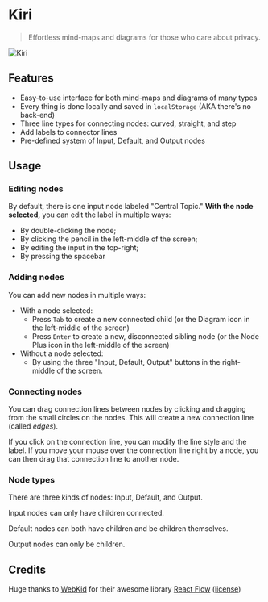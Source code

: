 # Kiri

> Effortless mind-maps and diagrams for those who care about privacy.

![Kiri](https://codeberg.org/athena/Kiri/raw/branch/main/public/kiri-promo.png)

## Features

- Easy-to-use interface for both mind-maps and diagrams of many types
- Every thing is done locally and saved in `localStorage` (AKA there's no back-end)
- Three line types for connecting nodes: curved, straight, and step
- Add labels to connector lines
- Pre-defined system of Input, Default, and Output nodes

## Usage

### Editing nodes

By default, there is one input node labeled "Central Topic." **With the node selected,** you can edit the label in multiple ways:

- By double-clicking the node;
- By clicking the pencil in the left-middle of the screen;
- By editing the input in the top-right;
- By pressing the spacebar

### Adding nodes

You can add new nodes in multiple ways:

- With a node selected:
	- Press `Tab` to create a new connected child (or the Diagram icon in the left-middle of the screen)
	- Press `Enter` to create a new, disconnected sibling node (or the Node Plus icon in the left-middle of the screen)
- Without a node selected:
	- By using the three "Input, Default, Output" buttons in the right-middle of the screen.

### Connecting nodes

You can drag connection lines between nodes by clicking and dragging from the small circles on the nodes. This will create a new connection line (called _edges_).

If you click on the connection line, you can modify the line style and the label. If you move your mouse over the connection line right by a node, you can then drag that connection line to another node.

### Node types

There are three kinds of nodes: Input, Default, and Output.

Input nodes can only have children connected.

Default nodes can both have children and be children themselves.

Output nodes can only be children.

## Credits

Huge thanks to [WebKid](https://github.com/wbkd) for their awesome library [React Flow](https://github.com/wbkd/react-flow/) ([license](https://github.com/wbkd/react-flow/blob/main/LICENSE))
